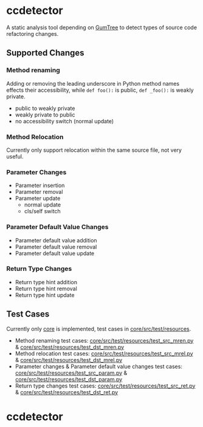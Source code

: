 # ccdetector

A static analysis tool depending on [GumTree](https://github.com/GumTreeDiff/gumtree) to detect types of source code refactoring changes.

## Supported Changes

### Method renaming

Adding or removing the leading underscore in Python method names effects their accessibility, while `def foo():` is public, `def _foo():` is weakly private.

- public to weakly private
- weakly private to public
- no accessibility switch (normal update)

### Method Relocation

Currently only support relocation within the same source file, not very useful.

### Parameter Changes

- Parameter insertion
- Parameter removal
- Parameter update
  - normal update
  - cls/self switch

### Parameter Default Value Changes

- Parameter default value addition
- Parameter default value removal
- Parameter default value update

### Return Type Changes

- Return type hint addition
- Return type hint removal
- Return type hint update

## Test Cases

Currently only [core](core) is implemented, test cases in [core/src/test/resources](core/src/test/resources).

- Method renaming test cases: [core/src/test/resources/test_src_mren.py](core/src/test/resources/test_src_mren.py) & [core/src/test/resources/test_dst_mren.py](core/src/test/resources/test_dst_mren.py)
- Method relocation test cases: [core/src/test/resources/test_src_mrel.py](core/src/test/resources/test_src_mrel.py) & [core/src/test/resources/test_dst_mrel.py](core/src/test/resources/test_dst_mrel.py)
- Parameter changes & Parameter default value changes test cases: [core/src/test/resources/test_src_param.py](core/src/test/resources/test_src_param.py) & [core/src/test/resources/test_dst_param.py](core/src/test/resources/test_dst_param.py)
- Return type changes test cases: [core/src/test/resources/test_src_ret.py](core/src/test/resources/test_src_ret.py) & [core/src/test/resources/test_dst_ret.py](core/src/test/resources/test_dst_ret.py)
# ccdetector

